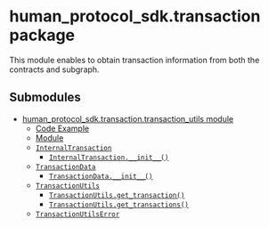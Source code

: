 # human_protocol_sdk.transaction package

This module enables to obtain transaction information from 
both the contracts and subgraph.

## Submodules

* [human_protocol_sdk.transaction.transaction_utils module](human_protocol_sdk.transaction.transaction_utils.md)
  * [Code Example](human_protocol_sdk.transaction.transaction_utils.md#code-example)
  * [Module](human_protocol_sdk.transaction.transaction_utils.md#module)
  * [`InternalTransaction`](human_protocol_sdk.transaction.transaction_utils.md#human_protocol_sdk.transaction.transaction_utils.InternalTransaction)
    * [`InternalTransaction.__init__()`](human_protocol_sdk.transaction.transaction_utils.md#human_protocol_sdk.transaction.transaction_utils.InternalTransaction.__init__)
  * [`TransactionData`](human_protocol_sdk.transaction.transaction_utils.md#human_protocol_sdk.transaction.transaction_utils.TransactionData)
    * [`TransactionData.__init__()`](human_protocol_sdk.transaction.transaction_utils.md#human_protocol_sdk.transaction.transaction_utils.TransactionData.__init__)
  * [`TransactionUtils`](human_protocol_sdk.transaction.transaction_utils.md#human_protocol_sdk.transaction.transaction_utils.TransactionUtils)
    * [`TransactionUtils.get_transaction()`](human_protocol_sdk.transaction.transaction_utils.md#human_protocol_sdk.transaction.transaction_utils.TransactionUtils.get_transaction)
    * [`TransactionUtils.get_transactions()`](human_protocol_sdk.transaction.transaction_utils.md#human_protocol_sdk.transaction.transaction_utils.TransactionUtils.get_transactions)
  * [`TransactionUtilsError`](human_protocol_sdk.transaction.transaction_utils.md#human_protocol_sdk.transaction.transaction_utils.TransactionUtilsError)
